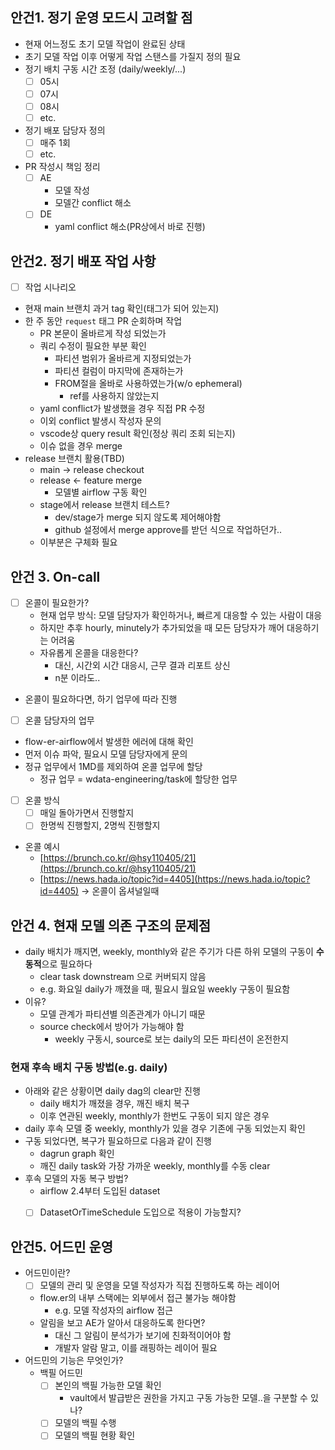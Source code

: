 
## 안건1. 정기 운영 모드시 고려할 점
- 현재 어느정도 초기 모델 작업이 완료된 상태
- 초기 모델 작업 이후 어떻게 작업 스탠스를 가질지 정의 필요
- 정기 배치 구동 시간 조정 (daily/weekly/...)
	- [ ] 05시
	- [ ] 07시
	- [ ] 08시
	- [ ] etc.
- 정기 배포 담당자 정의
	- [ ] 매주 1회
	- [ ] etc.
- PR 작성시 책임 정리
	- [ ] AE
		- 모델 작성
		- 모델간 conflict 해소
	- [ ] DE
		- yaml conflict 해소(PR상에서 바로 진행)

## 안건2. 정기 배포 작업 사항
- [ ] 작업 시나리오
- 현재 main 브랜치 과거 tag 확인(태그가 되어 있는지)
- 한 주 동안 `request` 태그 PR 순회하며 작업
	- PR 본문이 올바르게 작성 되었는가
	- 쿼리 수정이 필요한 부분 확인
		- 파티션 범위가 올바르게 지정되었는가
		- 파티션 컬럼이 마지막에 존재하는가
		- FROM절을 올바로 사용하였는가(w/o ephemeral)
			- ref를 사용하지 않았는지
	- yaml conflict가 발생했을 경우 직접 PR 수정
	- 이외 conflict 발생시 작성자 문의
	- vscode상 query result 확인(정상 쿼리 조회 되는지)
	- 이슈 없을 경우 merge
- release 브랜치 활용(TBD)
	- main -> release checkout
	- release <- feature merge
		- 모델별 airflow 구동 확인
	- stage에서 release 브랜치 테스트?
		- dev/stage가 merge 되지 않도록 제어해야함
		- github 설정에서 merge approve를 받던 식으로 작업하던가..
	- 이부분은 구체화 필요

## 안건 3. On-call
- [ ] 온콜이 필요한가?
	- 현재 업무 방식: 모델 담당자가 확인하거나, 빠르게 대응할 수 있는 사람이 대응
	- 하지만 추후 hourly, minutely가 추가되었을 때 모든 담당자가 깨어 대응하기는 어려움
	- 자유롭게 온콜을 대응한다?
		- 대신, 시간외 시간 대응시, 근무 결과 리포트 상신
		- n분 이라도..
- 온콜이 필요하다면, 하기 업무에 따라 진행
- [ ] 온콜 담당자의 업무
- flow-er-airflow에서 발생한 에러에 대해 확인
- 먼저 이슈 파악, 필요시 모델 담당자에게 문의
- 정규 업무에서 1MD를 제외하여 온콜 업무에 할당
	- 정규 업무 = wdata-engineering/task에 할당한 업무  
- [ ] 온콜 방식
	- [ ] 매일 돌아가면서 진행할지
	- [ ] 한명씩 진행할지, 2명씩 진행할지
- 온콜 예시
	- [https://brunch.co.kr/@hsy110405/21](https://brunch.co.kr/@hsy110405/21)
	- [https://news.hada.io/topic?id=4405](https://news.hada.io/topic?id=4405) -> 온콜이 옵셔널일때

## 안건 4. 현재 모델 의존 구조의 문제점
- daily 배치가 깨지면, weekly, monthly와 같은 주기가 다른 하위 모델의 구동이 **수동적**으로 필요하다
	- clear task downstream 으로 커버되지 않음
	- e.g. 화요일 daily가 깨졌을 때, 필요시 월요일 weekly 구동이 필요함
- 이유?
	- 모델 관계가 파티션별 의존관계가 아니기 때문
	- source check에서 방어가 가능해야 함
		- weekly 구동시, source로 보는 daily의 모든 파티션이 온전한지

### 현재 후속 배치 구동 방법(e.g. daily)
- 아래와 같은 상황이면 daily dag의 clear만 진행
	- daily 배치가 깨졌을 경우, 깨진 배치 복구
	- 이후 연관된 weekly, monthly가 한번도 구동이 되지 않은 경우 
- daily 후속 모델 중 weekly, monthly가 있을 경우 기존에 구동 되었는지 확인
- 구동 되었다면, 복구가 필요하므로 다음과 같이 진행
	- dagrun graph 확인
	- 깨진 daily task와 가장 가까운 weekly, monthly를 수동 clear
- 후속 모델의 자동 복구 방법?
	- airflow 2.4부터 도입된 dataset
	- [ ] DatasetOrTimeSchedule 도입으로 적용이 가능할지?


## 안건5. 어드민 운영
- 어드민이란?
	- [ ] 모델의 관리 및 운영을 모델 작성자가 직접 진행하도록 하는 레이어
	- flow.er의 내부 스택에는 외부에서 접근 불가능 해야함
		- e.g. 모델 작성자의 airflow 접근
	- 알림을 보고 AE가 알아서 대응하도록 한다면?
		- 대신 그 알림이 분석가가 보기에 친화적이어야 함
		- 개발자 알람 말고, 이를 래핑하는 레이어 필요
- 어드민의 기능은 무엇인가?
	- 백필 어드민
		- [ ] 본인의 백필 가능한 모델 확인
			- vault에서 발급받은 권한을 가지고 구동 가능한 모델..을 구분할 수 있나?
		- [ ] 모델의 백필 수행
		- [ ] 모델의 백필 현황 확인